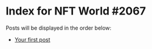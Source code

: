 # Index for NFT World #2067
Posts will be displayed in the order below:

- [Your first post](./001-first.md)

